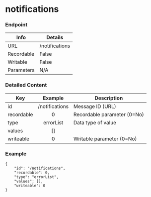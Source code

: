# notifications



### Endpoint

| Info  | Details |
| ------------- | ------------- |
| URL   | /notifications   |
| Recordable   | False   |
| Writable   | False   |
| Parameters  | N/A |

### Detailed Content

|  Key  | Example | Description |
| ------------- | :------: | ------------------------------ |
|  id | /notifications | Message ID (URL) |
|  recordable | 0 | Recordable parameter (0=No) |
|  type | errorList | Data type of value |
|  values | [] |  |
|  writeable | 0 | Writable parameter (0=No) |



### Example
```
{
    "id": "/notifications",
    "recordable": 0,
    "type": "errorList",
    "values": [],
    "writeable": 0
}
```
